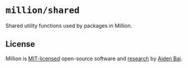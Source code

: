 # `million/shared`

Shared utility functions used by packages in Million.

## License

Million is [MIT-licensed](../../../LICENSE) open-source software and [research](https://arxiv.org/abs/2202.08409) by [Aiden Bai](https://github.com/aidenybai).

